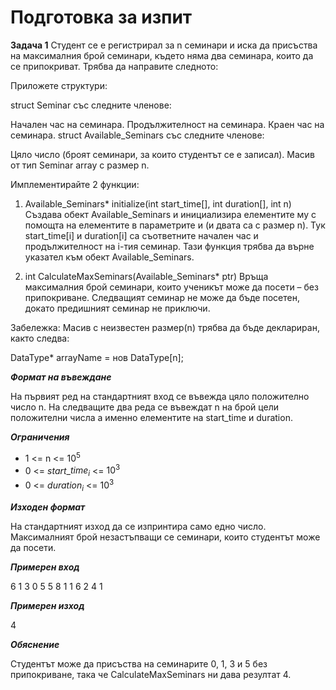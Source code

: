 <h1>Подготовка за изпит</h1>

**Задача 1**
Студент се е регистрирал за n семинари и иска да присъства на максималния брой семинари, където няма два семинара, които да се припокриват. Трябва да направите следното:

Приложете структури:

struct Seminar със следните членове:

Начален час на семинара.
Продължителност на семинара.
Краен час на семинара.
struct Available_Seminars със следните членове:

Цяло число (броят семинари, за които студентът се е записал).
Масив от тип Seminar array с размер n.

Имплементирайте 2 функции:

1. Available_Seminars* initialize(int start_time[], int duration[], int n)
Създава обект Available_Seminars и инициализира елементите му с помощта на елементите в параметрите и (и двата са с размер n). Тук start_time[i] и duration[i] са съответните начален час и продължителност на i-тия семинар. Тази функция трябва да върне указател към обект Available_Seminars.

2. int CalculateMaxSeminars(Available_Seminars* ptr)
Връща максималния брой семинари, които ученикът може да посети – без припокриване. Следващият семинар не може да бъде посетен, докато предишният семинар не приключи.

Забележка: Масив с неизвестен размер(n) трябва да бъде деклариран, както следва:

DataType* arrayName = нов DataType[n];


***Формат на въвеждане***

На първият ред на стандартният вход се въвежда цяло положително число n. На следващите два реда се въвеждат n на брой цели положителни числа а именно елементите на start_time и duration.

***Ограничения***

- 1 <= n <= $10^5$
- 0 <= $start$_$time_i$ <= $10^3$
- 0 <= $duration_i$ <= $10^3$

***Изходен формат***

На стандартният изход да се изпринтира само едно число. Максималният брой незастъпващи се семинари, които студентът може да посети.

***Примерен вход***

6
1 3 0 5 5 8
1 1 6 2 4 1

***Примерен изход***

4

***Обяснение***

Студентът може да присъства на семинарите 0, 1, 3 и 5 без припокриване, така че CalculateMaxSeminars ни дава резултат 4.